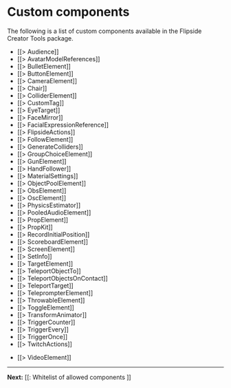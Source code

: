 # Custom components

The following is a list of custom components available in the Flipside Creator Tools package.

* [[> Audience]]
* [[> AvatarModelReferences]]
* [[> BulletElement]]
* [[> ButtonElement]]
* [[> CameraElement]]
* [[> Chair]]
* [[> ColliderElement]]
* [[> CustomTag]]
* [[> EyeTarget]]
* [[> FaceMirror]]
* [[> FacialExpressionReference]]
* [[> FlipsideActions]]
* [[> FollowElement]]
* [[> GenerateColliders]]
* [[> GroupChoiceElement]]
* [[> GunElement]]
* [[> HandFollower]]
* [[> MaterialSettings]]
* [[> ObjectPoolElement]]
* [[> ObsElement]]
* [[> OscElement]]
* [[> PhysicsEstimator]]
* [[> PooledAudioElement]]
* [[> PropElement]]
* [[> PropKit]]
* [[> RecordInitialPosition]]
* [[> ScoreboardElement]]
* [[> ScreenElement]]
* [[> SetInfo]]
* [[> TargetElement]]
* [[> TeleportObjectTo]]
* [[> TeleportObjectsOnContact]]
* [[> TeleportTarget]]
* [[> TeleprompterElement]]
* [[> ThrowableElement]]
* [[> ToggleElement]]
* [[> TransformAnimator]]
* [[> TriggerCounter]]
* [[> TriggerEvery]]
* [[> TriggerOnce]]
* [[> TwitchActions]]
<!-- * [[> Vehicle]] -->
* [[> VideoElement]]

---

**Next:** [[: Whitelist of allowed components ]]
